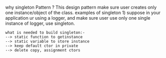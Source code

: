why singleton Pattern ?
    This design pattern make sure user creates only one instance/object of the class.
examples of singleton
    1) suppose in your application ur using a logger, and make sure user use only one single instance of logger, use singleton.

    what is needed to build singleton:-
    --> static function to getinstance
    --> static variable to store instance
    --> keep default ctor in private
    --> delete copy, assignment ctors